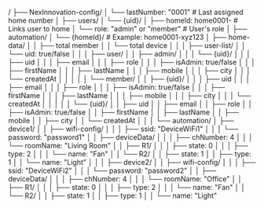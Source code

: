 /
├── NexInnovation-config/
│   └── lastNumber: "0001"               # Last assigned home number
│
├── users/
│   └── {uid}/
│       ├── homeId: home0001-<pushKey>   # Links user to home
│       └── role: "admin" or "member"    # User's role
│
├── automation/
│   └── {homeId}/                        # Example: home0001-xyz123
│       ├── home-data/
│       │   ├── total member
│       │   └── total device
│       │
│       ├── user-list/
│       │   └── uid: true/false
│       │
│       ├── user/
│       │   ├── admin/
│       │   │   └── {uid}/
│       │   │       ├── uid
│       │   │       ├── email
│       │   │       ├── role
│       │   │       ├── isAdmin: true/false
│       │   │       ├── firstName
│       │   │       ├── lastName
│       │   │       ├── mobile
│       │   │       ├── city
│       │   │       └── createdAt
│       │   │
│       │   └── member/
│       │       ├── {uid}/
│       │       │   ├── uid
│       │       │   ├── email
│       │       │   ├── role
│       │       │   ├── isAdmin: true/false
│       │       │   ├── firstName
│       │       │   ├── lastName
│       │       │   ├── mobile
│       │       │   ├── city
│       │       │   └── createdAt
│       │       │
│       │       └── {uid}/
│       │           ├── uid
│       │           ├── email
│       │           ├── role
│       │           ├── isAdmin: true/false
│       │           ├── firstName
│       │           ├── lastName
│       │           ├── mobile
│       │           ├── city
│       │           └── createdAt
│       │
│       └── automation/
│           ├── device1/
│           │   ├── wifi-config/
│           │   │   ├── ssid: "DeviceWiFi1"
│           │   │   └── password: "password1"
│           │   ├── deviceData/
│           │   │   ├── chNumber: 4
│           │   │   └── roomName: "Living Room"
│           │   ├── R1/
│           │   │   ├── state: 0
│           │   │   ├── type: 2
│           │   │   └── name: "Fan"
│           │   └── R2/
│           │       ├── state: 1
│           │       ├── type: 1
│           │       └── name: "Light"
│           │
│           ├── device2/
│           │   ├── wifi-config/
│           │   │   ├── ssid: "DeviceWiFi2"
│           │   │   └── password: "password2"
│           │   ├── deviceData/
│           │   │   ├── chNumber: 4
│           │   │   └── roomName: "Office"
│           │   ├── R1/
│           │   │   ├── state: 0
│           │   │   ├── type: 2
│           │   │   └── name: "Fan"
│           │   └── R2/
│           │       ├── state: 1
│           │       ├── type: 1
│           │       └── name: "Light"
